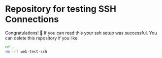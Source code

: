 # Repository for testing SSH Connections

Congratulations! 🥳 If you can read this your ssh setup was successful. You can delete this repository if you like:
```bash
cd ..
rm -rf web-test-ssh
```
